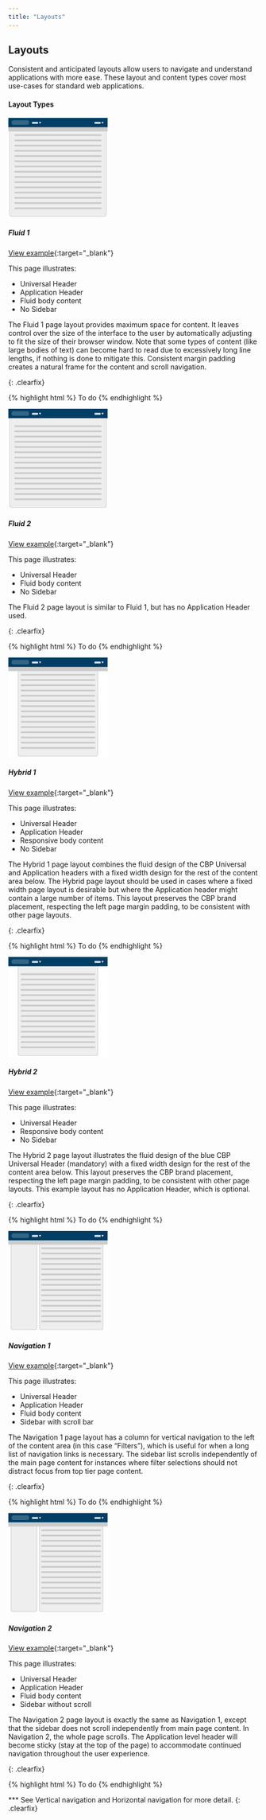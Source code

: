 ```yaml
---
title: "Layouts"
---
```


<div class="pl-pattern pl-pattern-layouts">

## Layouts
Consistent and anticipated layouts allow users to navigate and understand applications with more ease. These layout and content types cover most use-cases for standard web applications.

#### Layout Types

<div class="pl-preview">

![Fixed width layout](layouts/images/layout-fluid_wApp.png)

##### Fluid 1

[View example](layouts/fluid_wApp.html){:target="_blank"}

This page illustrates:
* Universal Header
* Application Header
* Fluid body content
* No Sidebar


The Fluid 1 page layout provides maximum space for content. It leaves control over the size of the interface to the user by automatically adjusting to fit the size of their browser window. Note that some types of content (like large bodies of text) can become hard to read due to excessively long line lengths, if nothing is done to mitigate this. Consistent margin padding creates a natural frame for the content and scroll navigation.


</div>

{: .clearfix}

{% highlight html %}
To do
{% endhighlight %}

<div class="pl-preview">

![Fixed width layout](layouts/images/layout-fluid.png)

##### Fluid 2

[View example](layouts/fluid.html){:target="_blank"}

This page illustrates:
* Universal Header
* Fluid body content
* No Sidebar

The Fluid 2 page layout is similar to Fluid 1, but has no Application Header used.


</div>

{: .clearfix}

{% highlight html %}
To do
{% endhighlight %}

<div class="pl-preview">

![Hybrid layout](layouts/images/layout-hybrid_wApp.png)

##### Hybrid 1

[View example](layouts/hybrid_wApp.html){:target="_blank"}

This page illustrates:
* Universal Header
* Application Header
* Responsive body content
* No Sidebar

The Hybrid 1 page layout combines the fluid design of the CBP Universal and Application headers with a fixed width design for the rest of the content area below. The Hybrid page layout should be used in cases where a fixed width page layout is desirable but where the Application header might contain a large number of items. This layout preserves the CBP brand placement, respecting the left page margin padding, to be consistent with other page layouts.

</div>

{: .clearfix}

{% highlight html %}
To do
{% endhighlight %}

<div class="pl-preview">

![Hybrid layout](layouts/images/layout-hybrid.png)

##### Hybrid 2

[View example](layouts/hybrid.html){:target="_blank"}

This page illustrates:
* Universal Header
* Responsive body content
* No Sidebar

The Hybrid 2 page layout illustrates the fluid design of the blue CBP Universal Header (mandatory) with a fixed width design for the rest of the content area below. This layout preserves the CBP brand placement, respecting the left page margin padding, to be consistent with other page layouts. This example layout has no Application Header, which is optional.
</div>

{: .clearfix}

{% highlight html %}
To do
{% endhighlight %}


<div class="pl-preview">

![Navigation and content](layouts/images/type-content-navigation_wApp.png)

##### Navigation 1

[View example](layouts/type-content-navigation_wFixedSide.html){:target="_blank"}

This page illustrates:
* Universal Header
* Application Header
* Fluid body content
* Sidebar with scroll bar

The Navigation 1 page layout has a column for vertical navigation to the left of the content area (in this case “Filters”), which is useful for when a long list of navigation links is necessary. The sidebar list scrolls independently of the main page content for instances where filter selections should not distract focus from top tier page content.

</div>

{: .clearfix}

{% highlight html %}
To do
{% endhighlight %}

<div class="pl-preview">

![Navigation and content](layouts/images/type-content-navigation_wApp.png)

##### Navigation 2

[View example](layouts/type-content-navigation_wApp.html){:target="_blank"}

This page illustrates:
* Universal Header
* Application Header
* Fluid body content
* Sidebar without scroll 

The Navigation 2 page layout is exactly the same as Navigation 1, except that the sidebar does not scroll independently from main page content. In Navigation 2, the whole page scrolls. The Application level header will become sticky (stay at the top of the page) to accommodate continued navigation throughout the user experience.

</div>

{: .clearfix}

{% highlight html %}
To do
{% endhighlight %}

<!-- <div class="pl-preview">

![Navigation and content](layouts/images/type-content-navigation.png)

##### Navigation and content

[View example](layouts/type-content-navigation.html){:target="_blank"}

The navigation and content layout has a column for vertical navigation to the left of the content area, which is useful for when a long list of navigation links is necessary.

</div>

{: .clearfix}

{% highlight html %}
To do
{% endhighlight %} -->

*** See Vertical navigation and Horizontal navigation for more detail.
{: .clearfix}

</div>
